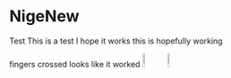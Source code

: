 # NigeNew
Test
This is a test 
I hope it works
this is hopefully working

fingers crossed
looks like it worked
<img src="https://user-images.githubusercontent.com/97459850/157717536-3aa77ce2-851a-49a4-bb88-6acfc0d16a25.jpg" width="8%"></img> <img src="https://user-images.githubusercontent.com/97459850/157717545-1ec5f3ae-77c2-49c6-97da-df4b3c3173a9.jpg" width="8%"></img> 
